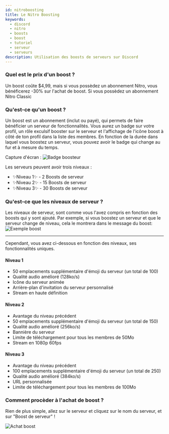 ```yaml
---
id: nitroboosting
title: Le Nitro Boosting
keywords:
  - discord
  - nitro
  - boosts
  - boost
  - tutoriel
  - serveur
  - serveurs
description: Utilisation des boosts de serveurs sur Discord
---
```


### Quel est le prix d'un boost ?
Un boost coûte $4,99, mais si vous possèdez un abonnement Nitro, vous bénéficerez -30% sur l'achat de boost. Si vous possèdez un abonnement Nitro Classic 

### Qu'est-ce qu'un boost ?
Un boost est un abonnement (inclut ou payé), qui permets de faire bénéficier un serveur de fonctionnalités. Vous aurez un badge sur votre profil, un rôle exculsif booster sur le serveur et l'affichage de l'icône boost à côté de ton profil dans la liste des membres. En fonction de la durée dans laquel vous boostez un serveur, vous pouvez avoir le badge qui change au fur et à mesure du temps.

Capture d'écran :
![Badge boosteur](https://i.discord.fr/gkk.png)

Les serveurs peuvent avoir trois niveaux :
* ✨Niveau 1✨ - 2 Boosts de serveur
* ✨Niveau 2✨ - 15 Boosts de serveur
* ✨Niveau 3✨ - 30 Boosts de serveur

### Qu'est-ce que les niveaux de serveur ?
Les niveaux de serveur, sont comme vous l'avez compris en fonction des boosts qui y sont ajouté. Par exemple, si vous boostez un serveur et que le serveur change de niveau, cela le montrera dans le message du boost:
![Exemple boost](https://i.discord.fr/fda.png)

---

Cependant, vous avez ci-dessous en fonction des niveaux, ses fonctionnalités uniques.

#### Niveau 1
* 50 emplacements supplémentaire d'émoji du serveur (un total de 100)
* Qualité audio amélioré (128ko/s)
* Icône du serveur animée
* Arrière-plan d'invitation du serveur personnalisé
* Stream en haute définition

#### Niveau 2
* Avantage du niveau précédent
* 50 emplacements supplémentaire d'émoji du serveur (un total de 150)
* Qualité audio amélioré (256ko/s)
* Bannière du serveur
* Limite de téléchargement pour tous les membres de 50Mo
* Stream en 1080p 60fps

#### Niveau 3
* Avantage du niveau précédent
* 100 emplacements supplémentaire d'émoji du serveur (un total de 250)
* Qualité audio amélioré (384ko/s)
* URL personnalisée
* Limite de téléchargement pour tous les membres de 100Mo

### Comment procèder à l'achat de boost ?
Rien de plus simple, allez sur le serveur et cliquez sur le nom du serveur, et sur "Boost de serveur" !

![Achat boost](https://i.discord.fr/Qel.gif)
